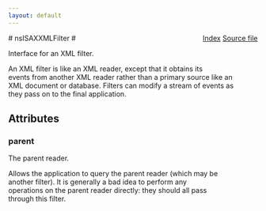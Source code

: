 ```yaml
---
layout: default
---
```

<div class='links' style='float:right'><a href="../index.html">Index</a>
<a href="http://dxr.mozilla.org/mozilla-central/source/parser/xml/nsISAXXMLFilter.idl">Source file</a>
</div>
# nsISAXXMLFilter #
  
Interface for an XML filter.  
  
An XML filter is like an XML reader, except that it obtains its  
events from another XML reader rather than a primary source like an  
XML document or database.  Filters can modify a stream of events as  
they pass on to the final application.  
  

## Attributes ##

### parent ###
  
The parent reader.  
  
Allows the application to query the parent reader (which may be  
another filter).  It is generally a bad idea to perform any  
operations on the parent reader directly: they should all pass  
through this filter.  
  
